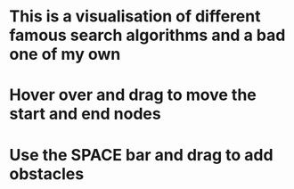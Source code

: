 # This is a visualisation of different famous search algorithms and a bad one of my own
# Hover over and drag to move the start and end nodes
# Use the SPACE bar and drag to add obstacles
